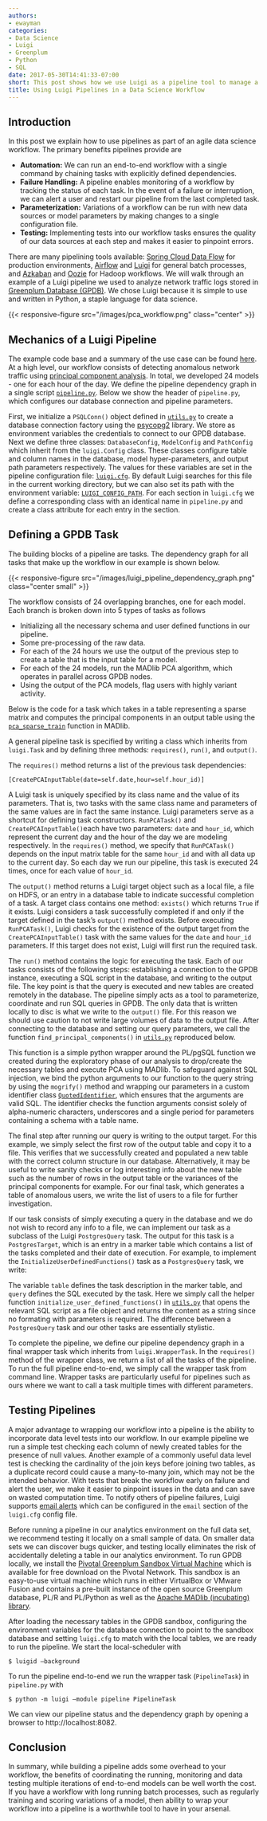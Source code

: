 ```yaml
---
authors:
- ewayman
categories:
- Data Science
- Luigi
- Greenplum
- Python
- SQL
date: 2017-05-30T14:41:33-07:00
short: This post shows how we use Luigi as a pipeline tool to manage a data science workflow.  We walk through an example analyzing network traffic logs.
title: Using Luigi Pipelines in a Data Science Workflow
---
```


## Introduction

In this post we explain how to use pipelines as part of an agile data science workflow.  The primary benefits pipelines provide are

* **Automation:** We can run an end-to-end workflow with a single command by chaining tasks with explicitly defined dependencies.
* **Failure Handling:** A pipeline enables monitoring of a workflow by tracking the status of each task. In the event of a failure or interruption, we can alert a user and restart our pipeline from the last completed task.
* **Parameterization:** Variations of a workflow can be run with new data sources or model parameters by making changes to a single configuration file. 
* **Testing:** Implementing tests into our workflow tasks ensures the quality of our data sources at each step and makes it easier to pinpoint errors.

There are many pipelining tools available: [Spring Cloud Data Flow](http://cloud.spring.io/spring-cloud-dataflow/) for production environments, [Airflow](https://airflow.incubator.apache.org/) and [Luigi](https://luigi.readthedocs.io/en/stable/) for general batch processes, and [Azkaban](https://azkaban.github.io/) and [Oozie](http://oozie.apache.org/) for Hadoop workflows.  We will walk through an example of a Luigi pipeline we used to analyze network traffic logs stored in [Greenplum Database (GPDB)](http://greenplum.org/).  We chose Luigi because it is simple to use and written in Python, a staple language for data science. 

{{< responsive-figure src="/images/pca_workflow.png" class="center" >}}

## Mechanics of a Luigi Pipeline

The example code base and a summary of the use case can be found [here](https://github.com/ericwayman/luigi_gdb_pipeline_demo).  At a high level, our workflow consists of detecting anomalous network traffic using [principal component analysis](https://en.wikipedia.org/wiki/Principal_component_analysis).  In total, we developed 24 models - one for each hour of the day.  We define the  pipeline dependency graph  in a single script [```pipeline.py```](https://github.com/ericwayman/luigi_gdb_pipeline_demo/blob/master/pca_pipeline/pipeline.py).  Below we show the header of ```pipeline.py```, which configures our database connection and pipeline parameters.

<script src="https://gist.github.com/ericwayman/250263a2bf87069cb15d9014d0829296.js"></script>

First, we initialize a ```PSQLConn()``` object defined in [```utils.py```](https://github.com/ericwayman/luigi_gdb_pipeline_demo/blob/master/pca_pipeline/utils.py#L24-L41) to create a database connection factory using the [psycopg2](https://github.com/psycopg/psycopg2) library.  We store as environment variables the credentials to connect to our GPDB database.  Next we define three classes: ```DatabaseConfig```, ```ModelConfig``` and ```PathConfig``` which inherit from the ```luigi.Config``` class.  These classes configure table and column names in the database, model hyper-parameters, and output path parameters respectively. The values for these variables are set in the pipeline configuration file: [```luigi.cfg```](https://github.com/ericwayman/luigi_gdb_pipeline_demo/blob/master/pca_pipeline/luigi.cfg).  By default Luigi searches for this file in the current working directory, but we can also set its path with the environment variable: [```LUIGI_CONFIG_PATH```](http://luigi.readthedocs.io/en/stable/configuration.html).  For each section in ```luigi.cfg``` we define a corresponding class with an identical name in ```pipeline.py``` and create a class attribute for each entry in the section.

## Defining a GPDB Task

The building blocks of a pipeline are tasks.  The dependency graph for all tasks that make up the workflow in our example is shown below.

{{< responsive-figure src="/images/luigi_pipeline_dependency_graph.png" class="center small" >}}

The workflow consists of 24 overlapping branches, one for each model.  Each branch is broken down into 5 types of tasks as follows

* Initializing all the necessary schema and user defined functions in our pipeline.
*  Some pre-processing of the raw data.
* For each of the 24 hours we  use the output of the previous step to create a table that is the input table for a model.
* For each of the 24 models, run the MADlib PCA algorithm, which operates in parallel across GPDB nodes.
* Using the output of the PCA models, flag users with highly variant activity.


Below is the code for a task which takes in a table representing a sparse matrix and computes the principal components in an output table using the [```pca_sparse_train```](https://madlib.incubator.apache.org/docs/latest/group__grp__pca__train.html) function in MADlib.  
<script src="https://gist.github.com/ericwayman/283c252d20651e4c54c90d6a05c55df6.js"></script>


A general pipeline task is specified by writing a class which inherits from ```luigi.Task``` and by defining three methods: ```requires()```, ```run()```, and ```output()```.

The ```requires()``` method returns a list of the previous task dependencies: 
~~~~
[CreatePCAInputTable(date=self.date,hour=self.hour_id)]
~~~~
A Luigi task is uniquely specified by its class name and the value of its parameters.  That is, two tasks with the same class name and parameters of the same values are in fact the same instance.  Luigi parameters serve as a shortcut for defining task constructors.  ```RunPCATask()``` and ```CreatePCAInputTable()```each have two parameters: ```date``` and ```hour_id```, which represent the current day and the hour of the day we are modeling respectively.    In the ```requires()``` method, we  specify that ```RunPCATask()``` depends on the input matrix table for the same ```hour_id``` and with all data up to the current day.  So each day we run our pipeline, this task is executed 24 times, once for each value of ```hour_id```.

The ```output()``` method returns a Luigi target object such as a local file, a file on HDFS, or an entry in a database table to indicate successful completion of a task. A target class contains one method: ```exists()``` which returns ```True``` if it exists.  Luigi considers a task successfully completed if and only if the target defined in the task’s ```output()``` method exists.  Before executing  ```RunPCATask()```, Luigi checks for the existence of the output target from the ```CreatePCAInputTable()``` task with the same values for the ```date``` and ```hour_id``` parameters.  If this target does not exist, Luigi will first run the required task.

The ```run()``` method contains the logic for executing the task.  Each of our tasks consists of the following steps: establishing a connection to the GPDB instance, executing a SQL script in the database, and writing to the output file.  The key point is that the query is executed and new tables are created remotely in the database.  The pipeline simply acts as a tool to parameterize, coordinate and run SQL queries in GPDB.  The only data that is written locally to disc is what we write to the ```output()``` file.  For this reason we should use caution to not write large volumes of data to the output file.
After connecting to the database and setting our query parameters, we call the function ```find_principal_components()``` in [```utils.py```](https://github.com/ericwayman/luigi_gdb_pipeline_demo/blob/master/pca_pipeline/utils.py#L73-L82) reproduced below.
<script src="https://gist.github.com/ericwayman/d8d379335b069af5071ea24ae9ce8669.js"></script>

This function is a simple python wrapper around the PL/pgSQL function we created during the exploratory phase of our analysis to drop/create the necessary tables and execute PCA using MADlib.  To safeguard against SQL injection, we bind the python arguments to our function to the query string by using the ```mogrify()``` method and wrapping our parameters in a custom identifier class [```QuotedIdentifier```](https://github.com/ericwayman/luigi_gdb_pipeline_demo/blob/master/pca_pipeline/utils.py#L7-L22), which ensures that the arguments are valid SQL.  The identifier checks the function arguments consist solely of  alpha-numeric characters, underscores and a single period for parameters containing a schema with a table name.

The final step after running our query is writing to the output target.  For this example, we simply select the first row of the output table and copy it to a file.  This verifies that we successfully created and populated a new table with the correct column structure in our database.  Alternatively, it may be useful to write sanity checks or log interesting info about the new table such as the number of rows in the output table or the variances of the principal components for example.  For our final task, which generates a table of anomalous users, we write the list of users to a file for further investigation.

If our task consists of simply executing a query in the database and we do not wish to record any info to a file, we can implement our task as a subclass of the Luigi ```PostgresQuery``` task.  The output for this task is a ```PostgresTarget```, which is an entry in a marker table which contains a list of the tasks completed and their date of execution.  For example, to implement the ```InitializeUserDefinedFunctions()```  task as a ```PostgresQuery``` task, we write:

<script src="https://gist.github.com/ericwayman/738cacc74dcc54f83fe3dc874d5cdc37.js"></script>

The variable ```table``` defines the task description in the marker table, and ```query``` defines the SQL executed by the task.  Here we simply call the helper function ```initialize_user_defined_functions()``` in [```utils.py```](https://github.com/ericwayman/luigi_gdb_pipeline_demo/blob/master/pca_pipeline/utils.py#L48-L52) that opens the relevant SQL script as a file object and returns the content as a string since no formating with parameters is required.  The difference between a ```PostgresQuery``` task and our other tasks are essentially stylistic.

To complete the pipeline, we define our pipeline dependency graph in a final wrapper task which inherits from ```luigi.WrapperTask```.  In the ```requires()``` method of the wrapper class, we return a list of all the tasks of the pipeline.  To run the full pipeline end-to-end, we simply call the wrapper task from command line.  Wrapper tasks are particularly useful for pipelines such as ours where we want to call a task multiple times with different parameters.
<script src="https://gist.github.com/ericwayman/111f8fd9c45b7519f78a9a8168ec408b.js"></script>
    
## Testing Pipelines

A major advantage to wrapping our workflow into a pipeline is the ability to incorporate data level tests into our workflow.  In our example pipeline we run a simple test checking each column of newly created tables for the presence of null values.  Another example of a commonly useful data level test is checking the cardinality of the join keys before joining two tables, as a duplicate record could cause a many-to-many join, which may not be the intended behavior.  With tests that break the workflow early on failure and alert the user, we make it easier to pinpoint issues in the data and can save on wasted computation time.  To notify others of pipeline failures, Luigi supports [email alerts](http://luigi.readthedocs.io/en/stable/configuration.html#email)  which can be configured in the ```email``` section of the ```luigi.cfg``` config file.  

Before running a pipeline in our analytics environment on the full data set, we recommend testing it locally on a small sample of data.  On smaller data sets we can discover bugs quicker, and testing locally eliminates the risk of accidentally deleting a table in our analytics environment. To run GPDB locally, we install the [Pivotal Greenplum Sandbox Virtual Machine](https://network.pivotal.io/products/pivotal-gpdb#/releases/567/file_groups/337) which is available for free download on the Pivotal Network.   This sandbox is an easy-to-use virtual machine which runs in either VirtualBox or VMware Fusion  and contains a pre-built instance of the open source Greenplum database, PL/R and PL/Python as well as the [Apache MADlib (incubating) library](http://madlib.incubator.apache.org/).  

After loading the necessary tables in the GPDB sandbox, configuring the environment variables for the database connection to point to the sandbox database and setting ```luigi.cfg``` to match with the local tables, we are ready to run the pipeline.  We start the local-scheduler with
~~~
$ luigid —background
~~~
To run the pipeline end-to-end we run the wrapper task (```PipelineTask```) in ```pipeline.py``` with
~~~
$ python -m luigi —module pipeline PipelineTask
~~~
We can view our pipeline status and the dependency graph by opening a browser to http://localhost:8082.  

## Conclusion

In summary, while building a pipeline adds some overhead to your workflow, the benefits of coordinating the running, monitoring and data testing multiple iterations of end-to-end models can be well worth the cost.  If you have a workflow with long running batch processes, such as regularly training and scoring variations of a model, then ability to wrap your workflow into a pipeline is a worthwhile tool to have in your arsenal.  

 

